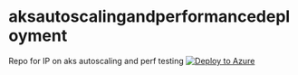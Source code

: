 # aksautoscalingandperformancedeployment
Repo for IP on aks autoscaling and perf testing
[![Deploy to Azure](https://aka.ms/deploytoazurebutton)]()
